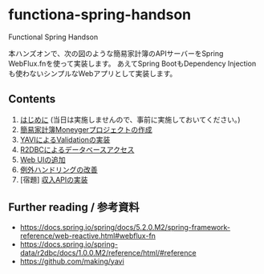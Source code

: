 # functiona-spring-handson
Functional Spring Handson

本ハンズオンで、次の図のような簡易家計簿のAPIサーバーをSpring WebFlux.fnを使って実装します。
あえてSpring BootもDependency Injectionも使わないシンプルなWebアプリとして実装します。

## Contents

1. [はじめに](https://github.com/making/blog.ik.am/blob/master/content/00500.md) (当日は実施しませんので、事前に実施しておいてください。)
1. [簡易家計簿Moneygerプロジェクトの作成](https://github.com/making/blog.ik.am/blob/master/content/00501.md)
1. [YAVIによるValidationの実装](https://github.com/making/blog.ik.am/blob/master/content/00502.md)
1. [R2DBCによるデータベースアクセス](https://github.com/making/blog.ik.am/blob/master/content/00503.md)
1. [Web UIの追加](https://github.com/making/blog.ik.am/blob/master/content/00504.md)
1. [例外ハンドリングの改善](https://github.com/making/blog.ik.am/blob/master/content/00505.md)
1. [宿題] [収入APIの実装](https://github.com/making/blog.ik.am/blob/master/content/00506.md)

## Further reading / 参考資料

* https://docs.spring.io/spring/docs/5.2.0.M2/spring-framework-reference/web-reactive.html#webflux-fn
* https://docs.spring.io/spring-data/r2dbc/docs/1.0.0.M2/reference/html/#reference
* https://github.com/making/yavi
